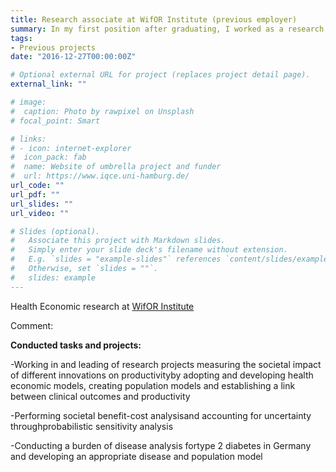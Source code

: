 ```yaml
---
title: Research associate at WifOR Institute (previous employer)
summary: In my first position after graduating, I worked as a research associate at [WifOR Institute](https://www.wifor.com/en/startseite-en/). The main projects in my time at WifOR revolved around building models to estimate the societal value of pharmaceutical innovations. 
tags:
- Previous projects
date: "2016-12-27T00:00:00Z"

# Optional external URL for project (replaces project detail page).
external_link: ""

# image:
#  caption: Photo by rawpixel on Unsplash
# focal_point: Smart

# links:
# - icon: internet-explorer
#  icon_pack: fab
#  name: Website of umbrella project and funder
#  url: https://www.iqce.uni-hamburg.de/
url_code: ""
url_pdf: ""
url_slides: ""
url_video: ""

# Slides (optional).
#   Associate this project with Markdown slides.
#   Simply enter your slide deck's filename without extension.
#   E.g. `slides = "example-slides"` references `content/slides/example-slides.md`.
#   Otherwise, set `slides = ""`.
#   slides: example
---
```

Health Economic research at [WifOR Institute](https://www.wifor.com/en/startseite-en/)

Comment:

**Conducted tasks and projects:**

-Working in and leading of research projects measuring the societal impact of different innovations on productivityby adopting and developing health economic models, creating population models and establishing a link between clinical outcomes and productivity 

-Performing societal benefit-cost analysisand accounting for uncertainty throughprobabilistic sensitivity analysis

-Conducting a burden of disease analysis fortype 2 diabetes in Germany and developing an appropriate disease and population model


